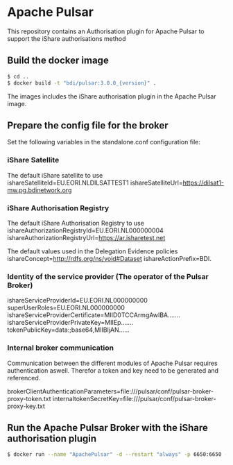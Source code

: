 
# Apache Pulsar 
This repository contains an Authorisation plugin for Apache Pulsar to support the iShare authorisations method

## Build the docker image
```bash
$ cd ..
$ docker build -t "bdi/pulsar:3.0.0_{version}" .
```
The images includes the iShare authorisation plugin in the Apache Pulsar image.

## Prepare the config file for the broker

Set the following variables in the standalone.conf configuration file:

### iShare Satellite
The default iShare satellite to use
ishareSatelliteId=EU.EORI.NLDILSATTEST1
ishareSatelliteUrl=https://dilsat1-mw.pg.bdinetwork.org

### iShare Authorisation Registry 
The default iShare Authorisation Registry to use
ishareAuthorizationRegistryId=EU.EORI.NL000000004
ishareAuthorizationRegistryUrl=https://ar.isharetest.net

The default values used in the Delegation Evidence policies
ishareConcept=http://rdfs.org/ns/void#Dataset
ishareActionPrefix=BDI.

### Identity of the service provider (The operator of the Pulsar Broker)
ishareServiceProviderId=EU.EORI.NL000000000
superUserRoles=EU.EORI.NL000000000
ishareServiceProviderCertificate=MIID0TCCArmgAwIBA.......
ishareServiceProviderPrivateKey=MIIEp.......
tokenPublicKey=data:;base64,MIIBIjAN......

### Internal broker communication
Communication between the different modules of Apache Pulsar requires authentication aswell. Therefor a token and key need to be generated and referenced.

brokerClientAuthenticationParameters=file:///pulsar/conf/pulsar-broker-proxy-token.txt
internaltokenSecretKey=file:///pulsar/conf/pulsar-broker-proxy-key.txt


## Run the Apache Pulsar Broker with the iShare authorisation plugin
```bash
$ docker run --name "ApachePulsar" -d --restart "always" -p 6650:6650 -p 8080:8080 -v /$(pwd)/volumes/data:/pulsar/data -v /$(pwd)/volumes/conf:/pulsar/conf bdi/pulsar:3.0.0_{version}
```
